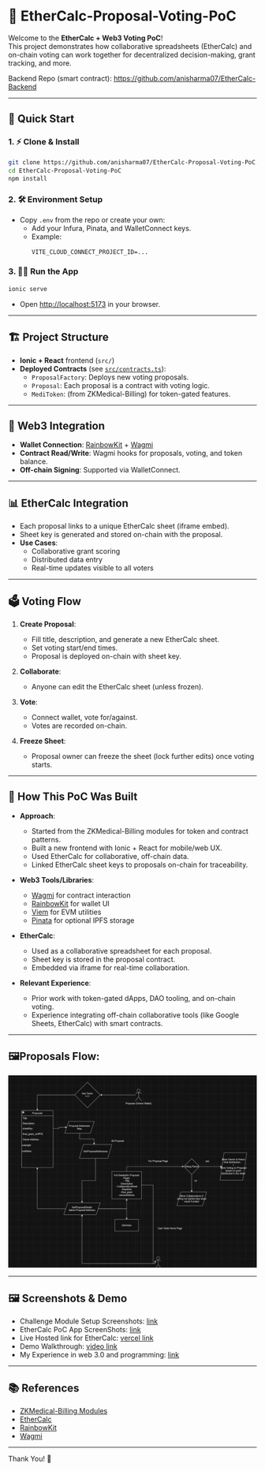 # 🧾 EtherCalc-Proposal-Voting-PoC

Welcome to the **EtherCalc + Web3 Voting PoC**!  
This project demonstrates how collaborative spreadsheets (EtherCalc) and on-chain voting can work together for decentralized decision-making, grant tracking, and more.

Backend Repo (smart contract): https://github.com/anisharma07/EtherCalc-Backend

---

## 🚀 Quick Start

### 1. ⚡️ Clone & Install

```bash
git clone https://github.com/anisharma07/EtherCalc-Proposal-Voting-PoC.git
cd EtherCalc-Proposal-Voting-PoC
npm install
```

### 2. 🛠️ Environment Setup

- Copy `.env` from the repo or create your own:
  - Add your Infura, Pinata, and WalletConnect keys.
  - Example:
    ```
    VITE_CLOUD_CONNECT_PROJECT_ID=...
    ```

### 3. 🧑‍💻 Run the App

```bash
ionic serve
```

- Open [http://localhost:5173](http://localhost:5173) in your browser.

---

## 🏗️ Project Structure

- **Ionic + React** frontend (`src/`)
- **Deployed Contracts** (see [`src/contracts.ts`](src/contracts.ts)):
  - `ProposalFactory`: Deploys new voting proposals.
  - `Proposal`: Each proposal is a contract with voting logic.
  - `MediToken`: (from ZKMedical-Billing) for token-gated features.

---

## 🔗 Web3 Integration

- **Wallet Connection**: [RainbowKit](https://rainbowkit.com/) + [Wagmi](https://wagmi.sh/)
- **Contract Read/Write**: Wagmi hooks for proposals, voting, and token balance.
- **Off-chain Signing**: Supported via WalletConnect.

---

## 📊 EtherCalc Integration

- Each proposal links to a unique EtherCalc sheet (iframe embed).
- Sheet key is generated and stored on-chain with the proposal.
- **Use Cases**:
  - Collaborative grant scoring
  - Distributed data entry
  - Real-time updates visible to all voters

---

## 🗳️ Voting Flow

1. **Create Proposal**:

   - Fill title, description, and generate a new EtherCalc sheet.
   - Set voting start/end times.
   - Proposal is deployed on-chain with sheet key.

2. **Collaborate**:

   - Anyone can edit the EtherCalc sheet (unless frozen).

3. **Vote**:

   - Connect wallet, vote for/against.
   - Votes are recorded on-chain.

4. **Freeze Sheet**:
   - Proposal owner can freeze the sheet (lock further edits) once voting starts.

---

## 🧩 How This PoC Was Built

- **Approach**:

  - Started from the ZKMedical-Billing modules for token and contract patterns.
  - Built a new frontend with Ionic + React for mobile/web UX.
  - Used EtherCalc for collaborative, off-chain data.
  - Linked EtherCalc sheet keys to proposals on-chain for traceability.

- **Web3 Tools/Libraries**:

  - [Wagmi](https://wagmi.sh/) for contract interaction
  - [RainbowKit](https://rainbowkit.com/) for wallet UI
  - [Viem](https://viem.sh/) for EVM utilities
  - [Pinata](https://pinata.cloud/) for optional IPFS storage

- **EtherCalc**:

  - Used as a collaborative spreadsheet for each proposal.
  - Sheet key is stored in the proposal contract.
  - Embedded via iframe for real-time collaboration.

- **Relevant Experience**:
  - Prior work with token-gated dApps, DAO tooling, and on-chain voting.
  - Experience integrating off-chain collaborative tools (like Google Sheets, EtherCalc) with smart contracts.

---

## 🖼️Proposals Flow:

![proposals](./public/screenshots/proposal-flow.png)

---

## 🖼️ Screenshots & Demo

- Challenge Module Setup Screenshots: [link](https://drive.google.com/drive/folders/1h_TM8jj-ufg-78bkWjGKfS2Ye0khIar3?usp=drive_link)
- EtherCalc PoC App ScreenShots: [link](https://drive.google.com/drive/folders/1sKv1Pmv7O7zLm8XTdXkL_JDk-uBaDKBQ?usp=drive_link)
- Live Hosted link for EtherCalc: [vercel link](https://ether-calc-proposal-voting-po-c.vercel.app)
- Demo Walkthrough: [video link](https://drive.google.com/file/d/181NxNKuqtQGAOCEqRugnebJde5aYwgEn/view?usp=drive_link)
- My Experience in web 3.0 and programming: [link](https://docs.google.com/document/d/1GacsJVS_Q8gGFMu11tZDesi80rVFSZ8PQVGjR72rjeo/edit?usp=sharing)

---

## 📚 References

- [ZKMedical-Billing Modules](https://github.com/seetadev/ZKMedical-Billing)
- [EtherCalc](https://ethercalc.net/)
- [RainbowKit](https://rainbowkit.com/)
- [Wagmi](https://wagmi.sh/)

---

Thank You! 🚀
